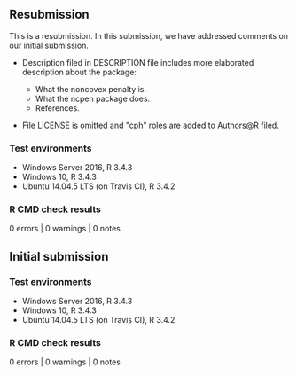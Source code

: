 ## Resubmission
This is a resubmission. In this submission, we have addressed comments on our initial submission.

* Description filed in DESCRIPTION file includes more elaborated description about the package:
     * What the noncovex penalty is.
     * What the ncpen package does.
     * References.

* File LICENSE is omitted and "cph" roles are added to Authors@R filed.

### Test environments
* Windows Server 2016, R 3.4.3
* Windows 10, R 3.4.3
* Ubuntu 14.04.5 LTS (on Travis CI), R 3.4.2

### R CMD check results
0 errors | 0 warnings | 0 notes



  
## Initial submission
### Test environments
* Windows Server 2016, R 3.4.3
* Windows 10, R 3.4.3
* Ubuntu 14.04.5 LTS (on Travis CI), R 3.4.2

### R CMD check results
0 errors | 0 warnings | 0 notes
